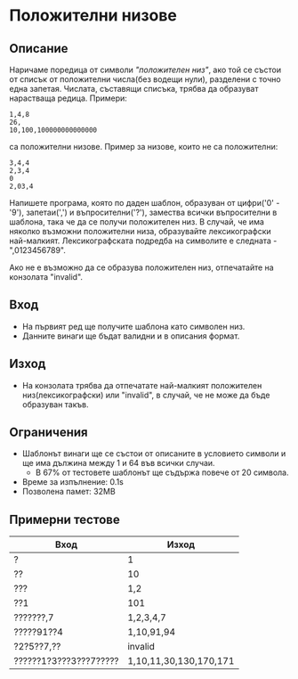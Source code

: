 # Положителни низове

## Описание
Наричаме поредица от символи _"положителен низ"_, ако той се състои от списък от положителни числа(без водещи нули), разделени с точно една запетая. Числата, съставящи списъка,
трябва да образуват нарастваща редица. Примери:

```
1,4,8
26,
10,100,100000000000000
```

са положителни низове. Пример за низове, които не са положителни:

```
3,4,4
2,3,4
0
2,03,4
```

Напишете програма, която по даден шаблон, образуван от цифри('0' - '9'), запетаи(',') и въпросителни('?'), замества всички въпросителни в шаблона, така че да се получи положителен низ. 
В случай, че има няколко възможни положителни низа, образувайте лексикографски най-малкият. Лексикографската подредба на символите е следната - ",0123456789". 

Ако не е възможно да се образува положителен низ, отпечатайте на конзолата "invalid".

## Вход
- На първият ред ще получите шаблона като символен низ.
- Данните винаги ще бъдат валидни и в описания формат.

## Изход
- На конзолата трябва да отпечатате най-малкият положителен низ(лексикографски) или "invalid", в случай, че не може да бъде образуван такъв.

## Ограничения
- Шаблонът винаги ще се състои от описаните в условието символи и ще има дължина между 1 и 64 във всички случаи.
    - В 67% от тестовете шаблонът ще съдържа повече от 20 символа.
- Време за изпълнение: 0.1s
- Позволена памет: 32MB

## Примерни тестове

|         Вход            |         Изход           |
|-------------------------|-------------------------|
| ?                       | 1                       |
| ??                      | 10                      |
| ???                     | 1,2                     |
| ??1                     | 101                     |
| ???????,7               | 1,2,3,4,7               |
| ?????91??4              | 1,10,91,94              |
| ?2?5??7,??	          | invalid                 |
| ??????1?3???3???7?????  | 1,10,11,30,130,170,171  |
